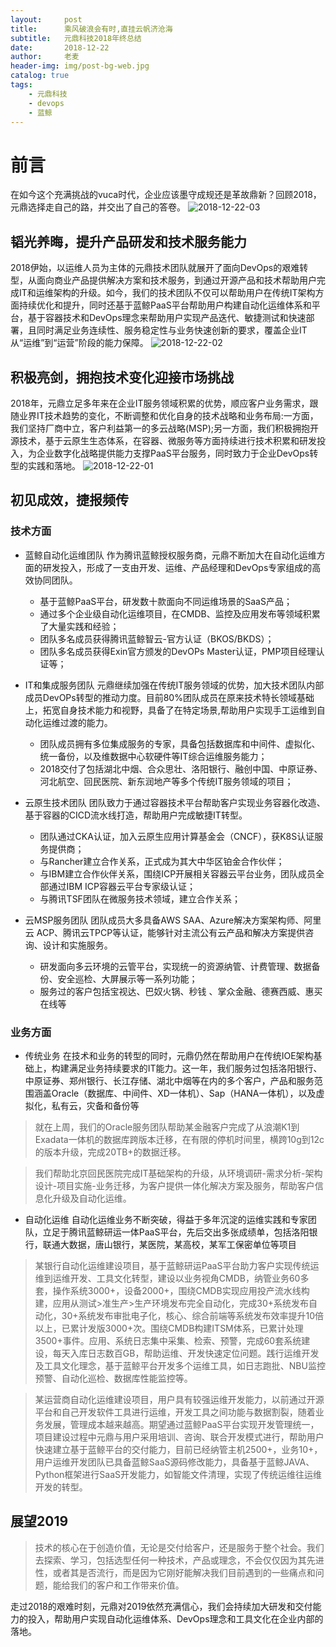 ```yaml
---
layout:     post
title:      乘风破浪会有时,直挂云帆济沧海
subtitle:   元鼎科技2018年终总结
date:       2018-12-22
author:     老麦
header-img: img/post-bg-web.jpg
catalog: true
tags:
    - 元鼎科技
    - devops
    - 蓝鲸
---
```

# 前言
在如今这个充满挑战的vuca时代，企业应该墨守成规还是革故鼎新？回顾2018，元鼎选择走自己的路，并交出了自己的答卷。
![2018-12-22-03](http://img.yuandingit.com/2018-12-22-03-1.png)

## 韬光养晦，提升产品研发和技术服务能力
2018伊始，以运维人员为主体的元鼎技术团队就展开了面向DevOps的艰难转型，从面向商业产品提供解决方案和技术服务，到通过开源产品和技术帮助用户完成IT和运维架构的升级。如今，我们的技术团队不仅可以帮助用户在传统IT架构方面持续优化和提升，同时还基于蓝鲸PaaS平台帮助用户构建自动化运维体系和平台，基于容器技术和DevOps理念来帮助用户实现产品迭代、敏捷测试和快速部署，且同时满足业务连续性、服务稳定性与业务快速创新的要求，覆盖企业IT从“运维”到“运营”阶段的能力保障。
![2018-12-22-02](http://img.yuandingit.com/2018-12-22-02-1.png)


## 积极亮剑，拥抱技术变化迎接市场挑战
2018年，元鼎立足多年来在企业IT服务领域积累的优势，顺应客户业务需求，跟随业界IT技术趋势的变化，不断调整和优化自身的技术战略和业务布局:一方面，我们坚持厂商中立，客户利益第一的多云战略(MSP);另一方面，我们积极拥抱开源技术，基于云原生生态体系，在容器、微服务等方面持续进行技术积累和研发投入，为企业数字化战略提供能力支撑PaaS平台服务，同时致力于企业DevOps转型的实践和落地。 
![2018-12-22-01](http://img.yuandingit.com/2018-12-22-01-1.png)


## 初见成效，捷报频传
### 技术方面
* 蓝鲸自动化运维团队 作为腾讯蓝鲸授权服务商，元鼎不断加大在自动化运维方面的研发投入，形成了一支由开发、运维、产品经理和DevOps专家组成的高效协同团队。
  * 基于蓝鲸PaaS平台，研发数十款面向不同运维场景的SaaS产品；
  * 通过多个企业级自动化运维项目，在CMDB、监控及应用发布等领域积累了大量实践和经验；
  * 团队多名成员获得腾讯蓝鲸智云-官方认证（BKOS/BKDS）；
  * 团队多名成员获得Exin官方颁发的DevOPs Master认证，PMP项目经理认证等；
* IT和集成服务团队  元鼎继续加强在传统IT服务领域的优势，加大技术团队内部成员DevOPs转型的推动力度。目前80%团队成员在原来技术特长领域基础上，拓宽自身技术能力和视野，具备了在特定场景,帮助用户实现手工运维到自动化运维过渡的能力。
  * 团队成员拥有多位集成服务的专家，具备包括数据库和中间件、虚拟化、统一备份，以及维数据中心软硬件等IT综合运维服务能力；
  * 2018交付了包括湖北中烟、合众思壮、洛阳银行、融创中国、中原证券、河北航空、回民医院、新东润地产等多个传统IT服务领域的项目；

* 云原生技术团队 团队致力于通过容器技术平台帮助客户实现业务容器化改造、基于容器的CICD流水线打造，帮助用户完成敏捷IT转型。
  * 团队通过CKA认证，加入云原生应用计算基金会（CNCF），获K8S认证服务提供商；
  * 与Rancher建立合作关系，正式成为其大中华区铂金合作伙伴；
  * 与IBM建立合作伙伴关系，围绕ICP开展相关容器云平台业务，团队成员全部通过IBM ICP容器云平台专家级认证；
  * 与腾讯TSF团队在微服务技术领域，建立合作关系；
* 云MSP服务团队  团队成员大多具备AWS SAA、Azure解决方案架构师、阿里云 ACP、腾讯云TPCP等认证，能够针对主流公有云产品和解决方案提供咨询、设计和实施服务。
  * 研发面向多云环境的云管平台，实现统一的资源纳管、计费管理、数据备份、安全巡检、大屏展示等一系列功能；
  * 服务过的客户包括宝视达、巴奴火锅、秒钱 、掌众金融、德赛西威、惠买在线等

### 业务方面
* 传统业务  在技术和业务的转型的同时，元鼎仍然在帮助用户在传统IOE架构基础上，构建满足业务持续要求的IT能力。这一年，我们服务过包括洛阳银行、中原证券、郑州银行、长江存储、湖北中烟等在内的多个客户，产品和服务范围涵盖Oracle（数据库、中间件、XD一体机）、Sap（HANA一体机），以及虚拟化，私有云，灾备和备份等

> 就在上周，我们的Oracle服务团队帮助某金融客户完成了从浪潮K1到Exadata一体机的数据库跨版本迁移，在有限的停机时间里，横跨10g到12c的版本升级，完成20TB+的数据迁移。

> 我们帮助北京回民医院完成IT基础架构的升级，从环境调研-需求分析-架构设计-项目实施-业务迁移，为客户提供一体化解决方案及服务，帮助客户信息化升级及自动化运维。


* 自动化运维  自动化运维业务不断突破，得益于多年沉淀的运维实践和专家团队，立足于腾讯蓝鲸研运一体PaaS平台，先后交出多张成绩单，包括洛阳银行，联通大数据，唐山银行，某医院，某高校，某军工保密单位等项目

> 某银行自动化运维建设项目，基于蓝鲸研运PaaS平台助力客户实现传统运维到运维开发、工具文化转型，建设以业务视角CMDB，纳管业务60多套，操作系统3000+，设备2000+，围绕CMDB实现应用投产流水线构建，应用从测试>准生产>生产环境发布完全自动化，完成30+系统发布自动化，30+系统发布审批电子化，核心、综合前端等系统发布效率提升10倍以上，已累计发版3000+次。围绕CMDB构建ITSM体系，已累计处理3500+事件。应用、系统日志集中采集、检索、预警，完成60套系统建设，每天入库日志数百GB，帮助运维、开发快速定位问题。践行运维开发及工具文化理念，基于蓝鲸平台开发多个运维工具，如日志跑批、NBU监控预警、自动化巡检、数据库性能监控等。


> 某运营商自动化运维建设项目，用户具有较强运维开发能力，以前通过开源平台和自己开发软件工具进行运维，开发工具之间功能与数据割裂，随着业务发展，管理成本越来越高。期望通过蓝鲸PaaS平台实现开发管理统一，项目建设过程中元鼎与用户采用培训、咨询、联合开发模式进行，帮助用户快速建立基于蓝鲸平台的交付能力，目前已经纳管主机2500+，业务10+，用户运维开发团队已具备蓝鲸SaaS源码修改能力，具备基于蓝鲸JAVA、Python框架进行SaaS开发能力，如智能文件清理，实现了传统运维往运维开发的转型。


## 展望2019
> 技术的核心在于创造价值，无论是交付给客户，还是服务于整个社会。我们去探索、学习，包括选型任何一种技术，产品或理念，不会仅仅因为其先进性，或者其是否流行，而是因为它刚好能解决我们目前遇到的一些痛点和问题，能给我们的客户和工作带来价值。


走过2018的艰难时刻，元鼎对2019依然充满信心，我们会持续加大研发和交付能力的投入，帮助用户实现自动化运维体系、DevOps理念和工具文化在企业内部的落地。